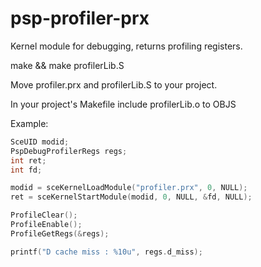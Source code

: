 # psp-profiler-prx
Kernel module for debugging, returns profiling registers.

make && make profilerLib.S

Move profiler.prx and profilerLib.S to your project.

In your project's Makefile include profilerLib.o to OBJS

Example:
```cpp
SceUID modid;
PspDebugProfilerRegs regs;
int ret;
int fd;

modid = sceKernelLoadModule("profiler.prx", 0, NULL);
ret = sceKernelStartModule(modid, 0, NULL, &fd, NULL);

ProfileClear();
ProfileEnable();
ProfileGetRegs(&regs);

printf("D cache miss : %10u", regs.d_miss);
```
